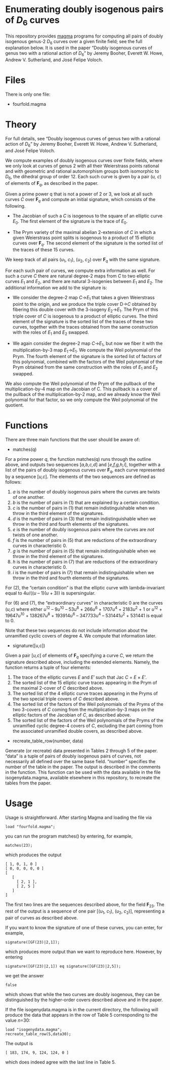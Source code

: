 # Enumerating doubly isogenous pairs of <i>D</i><sub>6</sub> curves

This repository provides [magma](http://magma.maths.usyd.edu.au/magma/) programs for computing all pairs of doubly isogenous genus-2 <i>D</i><sub>6</sub> curves over a given finite field; see the full explanation below. It is used in the paper &ldquo;Doubly isogenous curves of genus two with a rational action of <i>D</i><sub>6</sub>&rdquo; by Jeremy Booher, Everett W. Howe, Andrew V. Sutherland, and José Felipe Voloch.

# Files

There is only one file:

- fourfold.magma

# Theory

For full details, see &ldquo;Doubly isogenous curves of genus two with a rational action of <i>D</i><sub>6</sub>&rdquo; by Jeremy Booher, Everett W. Howe, Andrew V. Sutherland, and José Felipe Voloch.

We compute examples of doubly isogenous curves over finite fields, where we only look at curves of genus 2 with all their Weierstrass points rational and with geometric and rational automorphism groups both isomorphic to <i>D</i><sub>6</sub>, the dihedral group of order 12. Each such curve is given by a pair (<i>u, c</i>) of elements of <b>F</b><sub><i>q</i></sub>, as described in the paper. 

Given a prime power q that is not a power of 2 or 3, we look at all such curves <i>C</i> over <b>F</b><sub><i>q</i></sub> and compute an initial signature, which consists of the following.

- The Jacobian of such a <i>C</i> is isogenous to the square of an elliptic curve <i>E</i><sub>0</sub>. The first element of the signature is the trace of <i>E</i><sub>0</sub>.
    
- The Prym variety of the maximal abelian 2-extension of <i>C</i> in which a given Weierstrass point splits is isogenous to a product of 15 elliptic curves over <b>F</b><sub><i>q</i></sub>. The second element of the signature is the sorted list of the traces of these 15 curves.
    
We keep track of all pairs (<i>u</i><sub>1</sub>, <i>c</i><sub>1</sub>), (<i>u</i><sub>2</sub>, <i>c</i><sub>2</sub>) over <b>F</b><sub><i>q</i></sub> with the same signature.

For each such pair of curves, we compute extra information as well. For such a curve <i>C</i> there are natural degree-2 maps from <i>C</i> to two elliptic curves <i>E</i><sub>1</sub> and <i>E</i><sub>2</sub>, and there are natural 3-isogenies between <i>E</i><sub>1</sub> and <i>E</i><sub>2</sub>. The additional information we add to the signature is:

- We consider the degree-2 map <i>C</i>&rarr;<i>E</i><sub>1</sub> that takes a given Weierstrass point to the origin, and we produce the triple cover D&rarr;<i>C</i> obtained by fibering this double cover with the 3-isogeny <i>E</i><sub>2</sub>&rarr;<i>E</i><sub>1</sub>. The Prym of this triple cover of <i>C</i> is isogenous to a product of elliptic curves. The third element of the signature is the sorted list of the traces of these two curves, together with the traces obtained from the same construction with the roles of <i>E</i><sub>1</sub> and <i>E</i><sub>2</sub> swapped.
    
- We again consider the degree-2 map <i>C</i>&rarr;<i>E</i><sub>1</sub>, but now we fiber it with the multiplication-by-3 map <i>E</i><sub>1</sub>&rarr;<i>E</i><sub>1</sub>. We compute the Weil polynomial of the Prym. The fourth element of the signature is the sorted list of factors of this polynomial, combined with the factors of the Weil polynomial of the Prym obtained from the same construction with the roles of <i>E</i><sub>1</sub> and <i>E</i><sub>2</sub> swapped.

We also compute the Weil polynomial of the Prym of the pullback of the 
multiplication-by-4 map on the Jacobian of C. This pullback is a cover of the
pullback of the multiplication-by-2 map, and we already know the Weil polynomial
for that factor, so we only compute the Weil polynomial of the quotient.


# Functions


There are three main functions that the user should be aware of:

- matches(q)

For a prime power <i>q</i>, the function matches(q) runs through the outline above, and outputs two sequences [<i>a,b,c,d</i>] and [<i>e,f,g,h,i</i>], together with a list of the pairs of doubly isogenous curves over <b>F</b><sub><i>q</i></sub>, each curve represented by a sequence [<i>u,c</i>]. The elements of the two sequences are defined as follows:

1. <i>a</i> is the number of doubly isogenous pairs where the curves are twists of one another.
2. <i>b</i> is the number of pairs in (1) that are explained by a certain condition.
3. <i>c</i> is the number of pairs in (1) that remain indistinguishable when we throw in the third element of the signatures.
4. <i>d</i> is the number of pairs in (3) that remain indistinguishable when we throw in the third and fourth elements of the signatures.
5. <i>e</i> is the number of doubly isogenous pairs where the curves are *not* twists of one another.
6. <i>f</i> is the number of pairs in (5) that are reductions of the extraordinary curves in characteristic 0.
7. <i>g</i> is the number of pairs in (5) that remain indistinguishable when we throw in the third element of the signatures.
8. <i>h</i> is the number of pairs in (7) that are reductions of the extraordinary curves in characteristic 0.
9. <i>i</i> is the number of pairs in (7) that remain indistinguishable when we throw in the third and fourth elements of the signatures.

For (2), the &ldquo;certain condition&rdquo; is that the elliptic curve with lambda-invariant equal to 4<i>u</i>/((<i>u</i>  &ndash;  1)(<i>u</i>  +  3)) is supersingular.

For (6) and (7), the &ldquo;extraordinary curves&rdquo; in characteristic 0 are the curves (<i>u,c</i>) where either <i>u</i><sup>12</sup>  &ndash; 9<i>u</i><sup>10</sup> &ndash; 53<i>u</i><sup>8</sup> + 266<i>u</i><sup>6</sup> + 1707<i>u</i><sup>4</sup> + 2183<i>u</i><sup>2</sup> +  1 or <i>u</i><sup>12</sup> + 19647<i>u</i><sup>10</sup> + 138267<i>u</i><sup>8</sup> + 193914<i>u</i><sup>6</sup> &ndash; 347733<i>u</i><sup>4</sup> &ndash; 531441<i>u</i><sup>2</sup> +  531441 is equal to 0.

Note that these two sequences do not include information about the unramified cyclic covers of degree 4. We compute that information later.


- signature([u,c])

Given a pair [<i>u,c</i>] of elements of <b>F</b><sub><i>q</i></sub> specifying a curve <i>C</i>, we return the signature described above, including the extended elements. Namely, the function returns a tuple of four elements:

1. The trace of the elliptic curves <i>E</i> and <i>E&prime;</i> such that Jac <i>C</i> = <i>E</i> &times; <i>E&prime;</i>.
2. The sorted list of the 15 elliptic curve traces appearing in the Prym of the maximal 2-cover of <i>C</i> described above.
3. The sorted list of the 4 elliptic curve traces appearing in the Pryms of the two special triple covers of <i>C</i> described above.
4. The sorted list of the factors of the Weil polynomials of the Pryms of the two 3-covers of <i>C</i> coming from the multiplication-by-3 maps on the elliptic factors of the Jacobian of <i>C</i>, as described above.
5. The sorted list of the factors of the Weil polynomials of the Pryms of the unramified cyclic degree-4 covers of <i>C</i>, excluding the part coming from the associated unramified double covers, as described above.

- recreate_table_row(number, data)

Generate (or recreate) data presented in Tables 2 through 5 of the paper. &ldquo;data&rdquo; is a tuple of pairs of doubly isogenous pairs of curves, not necessarily all defined over the same base field. &ldquo;number&rdquo; specifies the  number of the table in the paper. The output is described in the comments in the function. This function can be used with the data available in the file isogenydata.magma, available elsewhere in this repository, to recreate the tables from the paper.


# Usage


Usage is straightforward. After starting Magma and loading the file via

    load "fourfold.magma";

you can run the program matches() by entering, for example,

    matches(23);
    
which produces the output

    [ 1, 0, 1, 0 ]
    [ 0, 0, 0, 0, 0 ]
    [
       [
         [ 2, 1 ],
         [ 2, 5 ]
       ]
    ]

The first two lines are the sequences described above, for the field <b>F</b><sub>23</sub>. The rest of the output is a sequence of one pair [(<i>u</i><sub>1</sub>, <i>c</i><sub>1</sub>), (<i>u</i><sub>2</sub>, <i>c</i><sub>2</sub>)], representing a pair of curves as described above.

If you want to know the signature of one of these curves, you can enter, for example,

    signature([GF(23)|2,1]);
    
which produces more output than we want to reproduce here. However, by entering

    signature([GF(23)|2,1]) eq signature([GF(23)|2,5]);
    
we get the answer

    false

which shows that while the two curves are doubly isogenous, they can be distinguished by the higher-order covers described above and in the paper.

If the file isogenydata.magma is in the current directory, the following will produce the data that appears in the row of Table 5 corresponding to the value <i>n</i>=30:

    load "isogenydata.magma";
    recreate_table_row(5,data30);

The output is

    [ 183, 174, 9, 124, 124, 0 ]

which does indeed agree with the last line in Table 5.    
